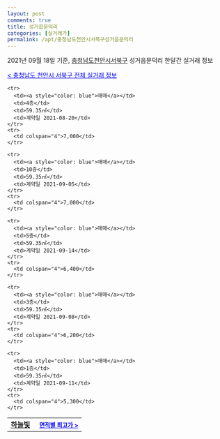 ```yaml
---
layout: post
comments: true
title: 성거읍문덕리
categories: [실거래가]
permalink: /apt/충청남도천안시서북구성거읍문덕리
---
```


2021년 09월 18일 기준, <a href="/apt/충청남도천안시서북구">충청남도천안시서북구</a> 성거읍문덕리 한달간 실거래 정보

<a style="color: blue;" href="/apt/충청남도천안시서북구">< 충청남도 천안시 서북구 전체 실거래 정보</a>
<!---- start ---->
<table>
  <tr>
    <td colspan="4" style="font-weight: bold;"><a href="/apt/충청남도천안시서북구성거읍문덕리하늘빛">하늘빛</a> &nbsp;&nbsp;&nbsp; <a style="color: blue; font-size: smaller;" href="/apt/충청남도천안시서북구성거읍문덕리하늘빛">면적별 최고가 ></a></td>
  </tr>
    
    <tr>
      <td><a style="color: blue">매매</a></td>
      <td>4층</td>
      <td>59.35㎡</td>
      <td>계약일 2021-08-20</td>
    </tr>
    <tr>
      <td colspan="4">7,000</td>
    </tr>
      
    <tr>
      <td><a style="color: blue">매매</a></td>
      <td>10층</td>
      <td>59.35㎡</td>
      <td>계약일 2021-09-05</td>
    </tr>
    <tr>
      <td colspan="4">7,000</td>
    </tr>
      
    <tr>
      <td><a style="color: blue">매매</a></td>
      <td>5층</td>
      <td>59.35㎡</td>
      <td>계약일 2021-09-14</td>
    </tr>
    <tr>
      <td colspan="4">6,400</td>
    </tr>
      
    <tr>
      <td><a style="color: blue">매매</a></td>
      <td>3층</td>
      <td>59.35㎡</td>
      <td>계약일 2021-09-08</td>
    </tr>
    <tr>
      <td colspan="4">6,200</td>
    </tr>
      
    <tr>
      <td><a style="color: blue">매매</a></td>
      <td>1층</td>
      <td>59.35㎡</td>
      <td>계약일 2021-09-11</td>
    </tr>
    <tr>
      <td colspan="4">5,300</td>
    </tr>
      
</table>
<!---- end ---->
    